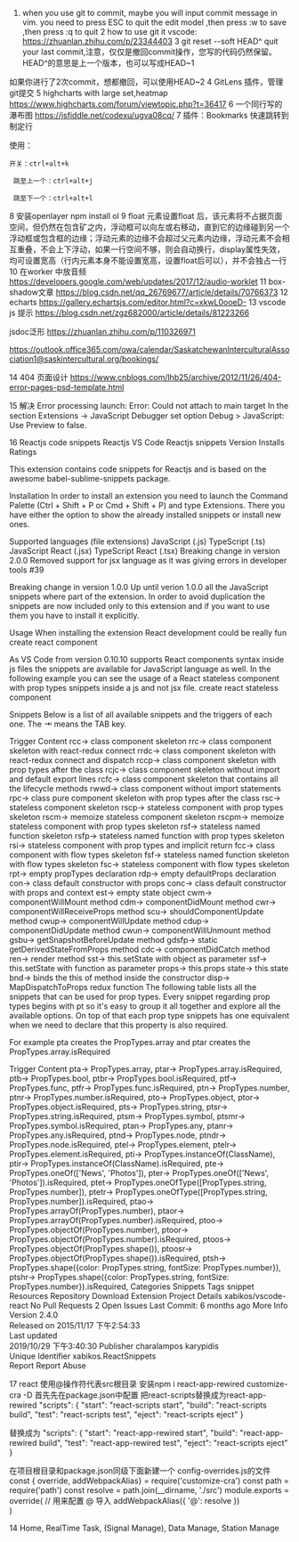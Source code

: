 <!--
 * @Description: 
 * @version: 1.0
 * @Author: shaomin fei
 * @Date: 2020-07-29 09:02:11
 * @LastEditors: shaomin fei
 * @LastEditTime: 2020-08-13 01:24:52
-->
1. when you use git to commit, maybe you will input commit message in vim. you need to press ESC to quit the edit model ,then press :w to save ,then press :q to quit
2 how to use git it vscode:
https://zhuanlan.zhihu.com/p/23344403
3 git reset --soft HEAD^ 
quit your last commit,注意，仅仅是撤回commit操作，您写的代码仍然保留。HEAD^的意思是上一个版本，也可以写成HEAD~1

如果你进行了2次commit，想都撤回，可以使用HEAD~2
4 GitLens 插件，管理git提交
5 highcharts with large set,heatmap
https://www.highcharts.com/forum/viewtopic.php?t=36417
6 一个同行写的瀑布图
https://jsfiddle.net/codexu/ugva08cq/
7 插件：Bookmarks 快速跳转到制定行

使用：

    开关：ctrl+alt+k

     跳至上一个：ctrl+alt+j

     跳至下一个：ctrl+alt+l

8 安装openlayer
npm install ol
9 float
元素设置float 后，该元素将不占据页面空间，但仍然在包含矿之内，浮动框可以向左或右移动，直到它的边缘碰到另一个浮动框或包含框的边缘；浮动元素的边缘不会超过父元素内边缘，浮动元素不会相互重叠，不会上下浮动，如果一行空间不够，则会自动换行，display属性失效，均可设置宽高（行内元素本身不能设置宽高，设置float后可以），并不会独占一行
10 在worker 中放音频
https://developers.google.com/web/updates/2017/12/audio-worklet
11  box-shadow文章
https://blog.csdn.net/qq_26769677/article/details/70766373
12 echarts
https://gallery.echartsjs.com/editor.html?c=xkwL0ooeD-
13 vscode js 提示
https://blog.csdn.net/zgz682000/article/details/81223266

 jsdoc泛形
 https://zhuanlan.zhihu.com/p/110326971

https://outlook.office365.com/owa/calendar/SaskatchewanInterculturalAssociation1@saskintercultural.org/bookings/

14 404 页面设计
https://www.cnblogs.com/lhb25/archive/2012/11/26/404-error-pages-psd-template.html

15 解决 Error processing launch: Error: Could not attach to main target
In the section Extensions -> JavaScript Debugger set option Debug > JavaScript: Use Preview to false.

16  Reactjs code snippets
Reactjs
VS Code Reactjs snippets
Version Installs Ratings

This extension contains code snippets for Reactjs and is based on the awesome babel-sublime-snippets package.

Installation
In order to install an extension you need to launch the Command Palette (Ctrl + Shift + P or Cmd + Shift + P) and type Extensions. There you have either the option to show the already installed snippets or install new ones.

Supported languages (file extensions)
JavaScript (.js)
TypeScript (.ts)
JavaScript React (.jsx)
TypeScript React (.tsx)
Breaking change in version 2.0.0
Removed support for jsx language as it was giving errors in developer tools #39

Breaking change in version 1.0.0
Up until verion 1.0.0 all the JavaScript snippets where part of the extension. In order to avoid duplication the snippets are now included only to this extension and if you want to use them you have to install it explicitly.

Usage
When installing the extension React development could be really fun create react component

As VS Code from version 0.10.10 supports React components syntax inside js files the snippets are available for JavaScript language as well. In the following example you can see the usage of a React stateless component with prop types snippets inside a js and not jsx file. create react stateless component

Snippets
Below is a list of all available snippets and the triggers of each one. The ⇥ means the TAB key.

Trigger	Content
rcc→	class component skeleton
rrc→	class component skeleton with react-redux connect
rrdc→	class component skeleton with react-redux connect and dispatch
rccp→	class component skeleton with prop types after the class
rcjc→	class component skeleton without import and default export lines
rcfc→	class component skeleton that contains all the lifecycle methods
rwwd→	class component without import statements
rpc→	class pure component skeleton with prop types after the class
rsc→	stateless component skeleton
rscp→	stateless component with prop types skeleton
rscm→	memoize stateless component skeleton
rscpm→	memoize stateless component with prop types skeleton
rsf→	stateless named function skeleton
rsfp→	stateless named function with prop types skeleton
rsi→	stateless component with prop types and implicit return
fcc→	class component with flow types skeleton
fsf→	stateless named function skeleton with flow types skeleton
fsc→	stateless component with flow types skeleton
rpt→	empty propTypes declaration
rdp→	empty defaultProps declaration
con→	class default constructor with props
conc→	class default constructor with props and context
est→	empty state object
cwm→	componentWillMount method
cdm→	componentDidMount method
cwr→	componentWillReceiveProps method
scu→	shouldComponentUpdate method
cwup→	componentWillUpdate method
cdup→	componentDidUpdate method
cwun→	componentWillUnmount method
gsbu→	getSnapshotBeforeUpdate method
gdsfp→	static getDerivedStateFromProps method
cdc→	componentDidCatch method
ren→	render method
sst→	this.setState with object as parameter
ssf→	this.setState with function as parameter
props→	this.props
state→	this.state
bnd→	binds the this of method inside the constructor
disp→	MapDispatchToProps redux function
The following table lists all the snippets that can be used for prop types. Every snippet regarding prop types begins with pt so it's easy to group it all together and explore all the available options. On top of that each prop type snippets has one equivalent when we need to declare that this property is also required.

For example pta creates the PropTypes.array and ptar creates the PropTypes.array.isRequired

Trigger	Content
pta→	PropTypes.array,
ptar→	PropTypes.array.isRequired,
ptb→	PropTypes.bool,
ptbr→	PropTypes.bool.isRequired,
ptf→	PropTypes.func,
ptfr→	PropTypes.func.isRequired,
ptn→	PropTypes.number,
ptnr→	PropTypes.number.isRequired,
pto→	PropTypes.object,
ptor→	PropTypes.object.isRequired,
pts→	PropTypes.string,
ptsr→	PropTypes.string.isRequired,
ptsm→	PropTypes.symbol,
ptsmr→	PropTypes.symbol.isRequired,
ptan→	PropTypes.any,
ptanr→	PropTypes.any.isRequired,
ptnd→	PropTypes.node,
ptndr→	PropTypes.node.isRequired,
ptel→	PropTypes.element,
ptelr→	PropTypes.element.isRequired,
pti→	PropTypes.instanceOf(ClassName),
ptir→	PropTypes.instanceOf(ClassName).isRequired,
pte→	PropTypes.oneOf(['News', 'Photos']),
pter→	PropTypes.oneOf(['News', 'Photos']).isRequired,
ptet→	PropTypes.oneOfType([PropTypes.string, PropTypes.number]),
ptetr→	PropTypes.oneOfType([PropTypes.string, PropTypes.number]).isRequired,
ptao→	PropTypes.arrayOf(PropTypes.number),
ptaor→	PropTypes.arrayOf(PropTypes.number).isRequired,
ptoo→	PropTypes.objectOf(PropTypes.number),
ptoor→	PropTypes.objectOf(PropTypes.number).isRequired,
ptoos→	PropTypes.objectOf(PropTypes.shape()),
ptoosr→	PropTypes.objectOf(PropTypes.shape()).isRequired,
ptsh→	PropTypes.shape({color: PropTypes.string, fontSize: PropTypes.number}),
ptshr→	PropTypes.shape({color: PropTypes.string, fontSize: PropTypes.number}).isRequired,
Categories
Snippets
Tags
snippet
Resources
Repository
Download Extension
Project Details
xabikos/vscode-react
No Pull Requests
2 Open Issues
Last Commit: 6 months ago
More Info
Version	2.4.0	
Released on	2015/11/17 下午2:54:33	
Last updated	
2019/10/29 下午3:40:30
Publisher	charalampos karypidis	
Unique Identifier	xabikos.ReactSnippets	
Report	Report Abuse	  


17 react 使用@操作符代表src根目录
安装npm i react-app-rewired customize-cra -D
首先先在package.json中配置 把react-scripts替换成为react-app-rewired
"scripts": {
    "start": "react-scripts start",
    "build": "react-scripts build",
    "test": "react-scripts test",
    "eject": "react-scripts eject"
}

替换成为
"scripts": {
    "start": "react-app-rewired start",
    "build": "react-app-rewired build",
    "test": "react-app-rewired test",
    "eject": "react-scripts eject"
}

在项目根目录和package.json同级下面新建一个 config-overrides.js的文件
const { override, addWebpackAlias} = require('customize-cra')
const path = require('path')
const resolve = path.join(__dirname, './src')
module.exports = override(
	  // 用来配置 @ 导入
    addWebpackAlias({
        '@': resolve
    })  
)

14 Home, RealTime Task, (Signal Manage),  Data Manage, Station Manage 

